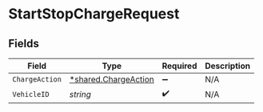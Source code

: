 # StartStopChargeRequest


## Fields

| Field                                                              | Type                                                               | Required                                                           | Description                                                        |
| ------------------------------------------------------------------ | ------------------------------------------------------------------ | ------------------------------------------------------------------ | ------------------------------------------------------------------ |
| `ChargeAction`                                                     | [*shared.ChargeAction](../../../pkg/models/shared/chargeaction.md) | :heavy_minus_sign:                                                 | N/A                                                                |
| `VehicleID`                                                        | *string*                                                           | :heavy_check_mark:                                                 | N/A                                                                |